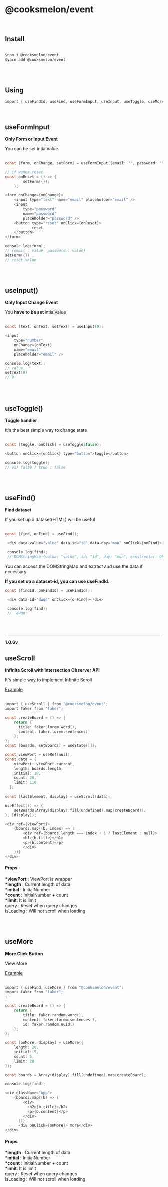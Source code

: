 # @cooksmelon/event

<br />

## Install

```c

$npm i @cooksmelon/event
$yarn add @cooksmelon/event

```

<br />
<br />

## Using

```c
import { useFindId, useFind, useFormInput, useInput, useToggle, useMore, useScroll } from "@cooksmelon/event";
```

<br />

## useFormInput

<p> <strong> Only Form or Input Event </strong></p>
You can be set intialValue
<br />
<br />

```c
const [form, onChange, setForm] = useFormInput({email: "", password: ""});

// if wanna reset
const onReset = () => {
        setForm({});
    };

<form onChange={onChange}>
    <input type="text" name="email" placeholder="email" />
    <input
        type="password"
        name="password"
        placeholder="password" />
    <button type="reset" onClick={onReset}>
            reset
    </button>
</form>

console.log(form);
// {email : value, password : value}
setForm({})
// reset value
```

<br />
<br />

## useInput()

<p> <strong> Only Input Change Event </strong></p>
You <strong>have to be set </strong> intialValue
<br />
<br />

```c
const [text, onText, setText] = useInput(0);

<input
    type="number"
    onChange={onText}
    name="email"
    placeholder="email" />

console.log(text);
// value
setText(0)
// 0
```

<br />
<br />

## useToggle()

<p> <strong>Toggle handler</strong></p>
It's the best simple way to change state
<br />
<br />

```c
const [toggle, onClick] = useToggle(false);

<button onClick={onClick} type="button">toggle</button>

console.log(toggle);
// ex) false ? true : false
```

<br />
<br />

## useFind()

<p> <strong>Find dataset</strong></p>
If you set up a dataset(HTML) will be useful

<br />
<br />

```c
const [find, onFind] = useFind();

 <div data-value="value" data-id="id" data-day="mon" onClick={onFind}></div>

 console.log(find);
 // DOMStringMap {value: "value", id: "id", day: "mon", constructor: Object}
```

<p>You can access the DOMStringMap and extract and use the data if necessary.</p>

<p><strong>If you set up a dataset-id, you can use useFindId.</strong></p>

```c
const [findId, onFindId] = useFindId();

 <div data-id="dwqd" onClick={onFind}></div>

 console.log(find);
 // 'dwqd'
```

<br />
<br />

---

**1.0.6v**

## useScroll

<p> <strong>Infinite Scroll with Intersection Observer API</strong></p>
It's simple way to implement Infinite Scroll

[Example](https://codesandbox.io/s/cold-sunset-m5tzb?file=/src/App.js)
<br />
<br />

```c
import { useScroll } from "@cooksmelon/event";
import faker from "faker";

const createBoard = () => {
    return {
      title: faker.lorem.word(),
      content: faker.lorem.sentences()
    };
};
const [boards, setBoards] = useState([]);

const viewPort = useRef(null);
const data = {
    viewPort: viewPort.current,
    length: boards.length,
    initial: 10,
    count: 20,
    limit: 110
  };

const [lastElement, display] = useScroll(data);

useEffect(() => {
    setBoards(Array(display).fill(undefined).map(createBoard));
}, [display]);

<div ref={viewPort}>
    {boards.map((b, index) => (
        <div ref={boards.length === index + 1 ? lastElement : null}>
        <h1>{b.title}</h1>
        <p>{b.content}</p>
        </div>
    ))}
</div>
```

#### Props

**\*viewPort** : ViewPort is wrapper
<br />
**\*length** : Current length of data.
<br />
**\*initial** : InitialNumber
<br />
**\*count** : InitialNumber + count
<br />
**\*limit**: It is limit
<br />
query : Reset when query changes
<br />
isLoading : Will not scroll when loading

<br />
<br />

## useMore

<p> <strong>More Click Button</strong></p>
View More

[Example](https://codesandbox.io/s/practical-chaplygin-qywqt?file=/src/App.js)
<br />
<br />

```c
import { useFind, useMore } from "@cooksmelon/event";
import faker from "faker";
;

const createBoard = () => {
    return {
        title: faker.random.word(),
        content: faker.lorem.sentences(),
        id: faker.random.uuid()
    };
};

const [onMore, display] = useMore({
    length: 20,
    initial: 5,
    count: 5,
    limit: 20
});

const boards = Array(display).fill(undefined).map(createBoard);

console.log(find);

<div className="App">
    {boards.map((b) => (
        <div>
          <h2>{b.title}</h2>
          <p>{b.content}</p>
        </div>
      ))}
      <div onClick={onMore}> more</div>
</div>
```

#### Props

**\*length** : Current length of data.
<br />
**\*initial** : InitialNumber
<br />
**\*count** : InitialNumber + count
<br />
**\*limit**: It is limit
<br />
query : Reset when query changes
<br />
isLoading : Will not scroll when loading
